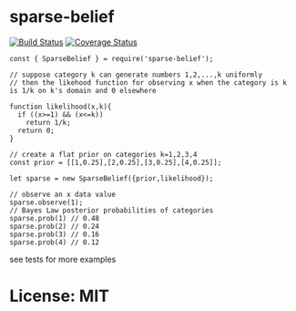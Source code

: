 # sparse-belief
[![Build Status](https://travis-ci.org/DrPaulBrewer/sparse-belief.svg?branch=master)](https://travis-ci.org/DrPaulBrewer/sparse-belief)
[![Coverage Status](https://coveralls.io/repos/github/DrPaulBrewer/sparse-belief/badge.svg?branch=master)](https://coveralls.io/github/DrPaulBrewer/sparse-belief?branch=master)

```
const { SparseBelief } = require('sparse-belief');

// suppose category k can generate numbers 1,2,...,k uniformly
// then the likehood function for observing x when the category is k is 1/k on k's domain and 0 elsewhere

function likelihood(x,k){
  if ((x>=1) && (x<=k))
    return 1/k;
  return 0;
}

// create a flat prior on categories k=1,2,3,4
const prior = [[1,0.25],[2,0.25],[3,0.25],[4,0.25]];

let sparse = new SparseBelief({prior,likelihood});

// observe an x data value
sparse.observe(1);
// Bayes Law posterior probabilities of categories
sparse.prob(1) // 0.48
sparse.prob(2) // 0.24
sparse.prob(3) // 0.16
sparse.prob(4) // 0.12
```

see tests for more examples

# License: MIT
